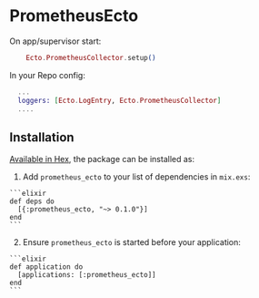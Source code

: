 # PrometheusEcto

On app/supervisor start:

```elixir
    Ecto.PrometheusCollector.setup()
```

In your Repo config:

```elixir
  ...
  loggers: [Ecto.LogEntry, Ecto.PrometheusCollector]
  ....
```

## Installation

[Available in Hex](https://hex.pm/docs/publish), the package can be installed as:

  1. Add `prometheus_ecto` to your list of dependencies in `mix.exs`:

    ```elixir
    def deps do
      [{:prometheus_ecto, "~> 0.1.0"}]
    end
    ```

  2. Ensure `prometheus_ecto` is started before your application:

    ```elixir
    def application do
      [applications: [:prometheus_ecto]]
    end
    ```


